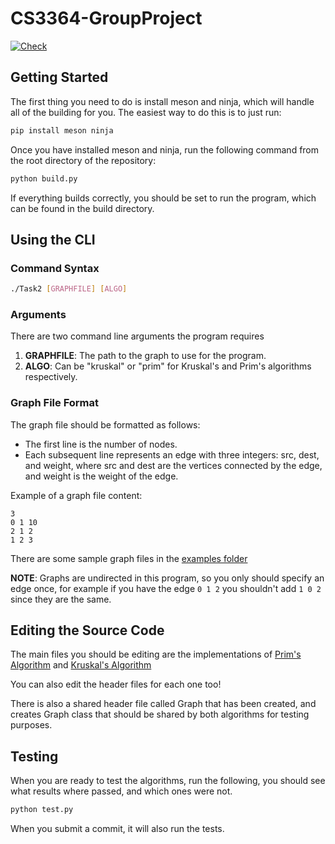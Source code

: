 # CS3364-GroupProject

[![Check](https://github.com/jaxcksn/CS3364-GroupProject/actions/workflows/meson-build.yml/badge.svg)](https://github.com/jaxcksn/CS3364-GroupProject/actions/workflows/meson-build.yml)

## Getting Started

The first thing you need to do is install meson and ninja, which will handle all of the building for you. The easiest way to do this is to just run:

```bash
pip install meson ninja
```

Once you have installed meson and ninja, run the following command from the root directory of the repository:

```bash
python build.py
```

If everything builds correctly, you should be set to run the program, which can be found in the build directory.

## Using the CLI

### Command Syntax

```bash
./Task2 [GRAPHFILE] [ALGO]
```

### Arguments

There are two command line arguments the program requires

1. **GRAPHFILE**: The path to the graph to use for the program.
2. **ALGO**: Can be "kruskal" or "prim" for Kruskal's and Prim's algorithms respectively.

### Graph File Format

The graph file should be formatted as follows:

- The first line is the number of nodes.
- Each subsequent line represents an edge with three integers: src, dest, and weight, where src and dest are the vertices connected by the edge, and weight is the weight of the edge.

Example of a graph file content:

```
3
0 1 10
2 1 2
1 2 3
```

There are some sample graph files in the [examples folder](/examples/)

**NOTE**: Graphs are undirected in this program, so you only should specify an edge once, for example if you have the edge `0 1 2` you shouldn't add `1 0 2` since they are the same.

## Editing the Source Code

The main files you should be editing are the implementations of [Prim's Algorithm](src/prim.cpp) and [Kruskal's Algorithm](src/kruskal.cpp)

You can also edit the header files for each one too!

There is also a shared header file called Graph that has been created, and creates Graph class that should be shared by both algorithms for testing purposes.

## Testing

When you are ready to test the algorithms, run the following, you should see what results where passed, and which ones were not.

```bash
python test.py
```

When you submit a commit, it will also run the tests.
